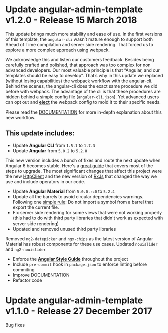 # Update angular-admin-template v1.2.0 - Release 15 March 2018
This update brings much more stability and ease of use. In the first versions of this template, the `angular-cli` wasn’t mature enough to support both Ahead of Time compilation and server side rendering. That forced us to explore a more complex approach using webpack.

We acknowledge this and listen our customers feedback. Besides being carefully crafted and polished, that approach was too complex for non advanced developers. Our most valuable principle is that “Angular, and our templates should be easy to develop”. That’s why in this update we replaced (without losing capabilities) the webpack workflow with the angular-cli.
Behind the scenes, the angular-cli does the exact same procedure we did before with webpack. The advantage of the cli is that these procedures are hidden behind a simple config file (`angular-cli.json`). Yet advanced users can opt out and [**eject**](https://github.com/angular/angular-cli/wiki/eject) the webpack config to mold it to their specific needs.

Please read the [DOCUMENTATION](http://bit.ly/angular-admin-template) for more in-depth explanation about this new workflow.

This update includes:
------
- Update **Angular CLI** from `1.5.1` to `1.7.3`
- Update **Angular** from `5.0.2` to `5.2.8`

This new version includes a bunch of fixes and route the next update when Angular 6 becomes stable. Here's a [great guide](https://alligator.io/angular/angular-5/) that covers most of the steps to upgrade.
The most significant changes that affect this project were the new [HttpClient](https://alligator.io/angular/httpclient-intro/) and the new version of [RxJs](https://github.com/ReactiveX/rxjs/blob/master/doc/lettable-operators.md) that changed the way we use and include operators in our code.

- Update **Angular Material** from `5.0.0.rc0` to `5.2.4`
- Update all the barrels to avoid circular dependencies warnings. Following one [simple rule](https://github.com/angular/angular-cli/issues/1831#issuecomment-242953578): Do not import a symbol from a barrel that export the current file.
- Fix server side rendering for some views that were not working properly (this had to do with third party libraries that didn't work as expected with server side rendering)
- Updated and removed unused third party libraries

Removed `ng2-datepicker` and `ngx-chips` as the latest version of Angular Material has robust components for these use cases.
Updated `nouislider` and `ng2-nouislider`

- Enforce the [**Angular Style Guide**](https://angular.io/guide/styleguide) throughout the project
- Include `pre-commit` hook in `package.json` to enforce linting before commiting
- Improve DOCUMENTATION
- Refactor code

# Update angular-admin-template v1.1.0 - Release 27 December 2017
Bug fixes
